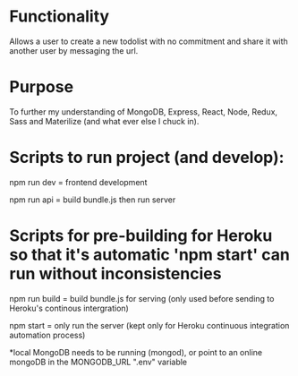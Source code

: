 # Functionality
Allows a user to create a new todolist with no commitment and share it with another user by messaging the url.

# Purpose
To further my understanding of MongoDB, Express, React, Node, Redux, Sass and Materilize (and what ever else I chuck in).

# Scripts to run project (and develop):
npm run dev = frontend development

npm run api = build bundle.js then run server

# Scripts for pre-building for Heroku so that it's automatic 'npm start' can run without inconsistencies
npm run build = build bundle.js for serving (only used before sending to Heroku's continous intergration)

npm start = only run the server  (kept only for Heroku continuous integration automation process)

*local MongoDB needs to be running (mongod), or point to an online mongoDB in the MONGODB_URL ".env" variable